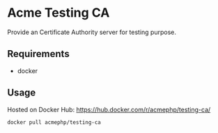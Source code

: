 Acme Testing CA
===============

Provide an Certificate Authority server for testing purpose.

Requirements
------------

- docker

Usage
-----

Hosted on Docker Hub: https://hub.docker.com/r/acmephp/testing-ca/

```
docker pull acmephp/testing-ca
```
